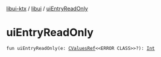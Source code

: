 [libui-ktx](../index.md) / [libui](index.md) / [uiEntryReadOnly](./ui-entry-read-only.md)

# uiEntryReadOnly

`fun uiEntryReadOnly(e: `[`CValuesRef`](../kotlinx.cinterop/-c-values-ref/index.md)`<<ERROR CLASS>>?): `[`Int`](https://kotlinlang.org/api/latest/jvm/stdlib/kotlin/-int/index.html)